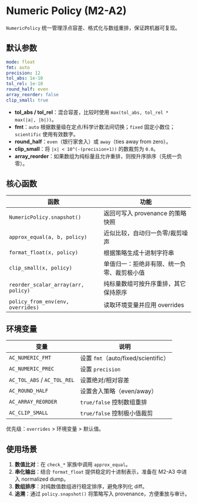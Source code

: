 
# Numeric Policy (M2-A2)

`NumericPolicy` 统一管理浮点容差、格式化与数组重排，保证跨机器可复现。

## 默认参数

```yaml
mode: float
fmt: auto
precision: 12
tol_abs: 1e-10
tol_rel: 1e-10
round_half: even
array_reorder: false
clip_small: true
```

- **tol_abs / tol_rel**：混合容差，比较时使用 `max(tol_abs, tol_rel * max(|a|, |b|))`。
- **fmt**：`auto` 根据数量级在定点/科学计数法间切换；`fixed` 固定小数位；`scientific` 使用有效数字。
- **round_half**：`even`（银行家舍入）或 `away`（ties away from zero）。
- **clip_small**：将 `|x| < 10^(-(precision+1))` 的数裁剪为 `0.0`。
- **array_reorder**：如果数组为纯标量且允许重排，则按升序排序（先统一负零）。

## 核心函数

| 函数 | 功能 |
| --- | --- |
| `NumericPolicy.snapshot()` | 返回可写入 provenance 的策略快照 |
| `approx_equal(a, b, policy)` | 近似比较，自动归一负零/裁剪噪声 |
| `format_float(x, policy)` | 根据策略生成十进制字符串 |
| `clip_small(x, policy)` | 单值归一：拒绝非有限、统一负零、裁剪极小值 |
| `reorder_scalar_array(arr, policy)` | 纯标量数组可按升序重排，其它保持原序 |
| `policy_from_env(env, overrides)` | 读取环境变量并应用 overrides |

## 环境变量

| 变量 | 说明 |
| --- | --- |
| `AC_NUMERIC_FMT` | 设置 `fmt`（auto/fixed/scientific） |
| `AC_NUMERIC_PREC` | 设置 `precision` |
| `AC_TOL_ABS` / `AC_TOL_REL` | 设置绝对/相对容差 |
| `AC_ROUND_HALF` | 设置舍入策略（even/away） |
| `AC_ARRAY_REORDER` | `true/false` 控制数组重排 |
| `AC_CLIP_SMALL` | `true/false` 控制极小值裁剪 |

优先级：`overrides` > 环境变量 > 默认值。

## 使用场景

1. **数值比对**：在 `check_*` 家族中调用 `approx_equal`。
2. **串化输出**：结合 `format_float` 提供稳定的十进制表示，准备在 M2-A3 中进入 normalized dump。
3. **数组排序**：对纯数值数组进行稳定排序，避免序列化 diff。
4. **追溯**：通过 `policy.snapshot()` 将策略写入 provenance，方便重放与审计。
